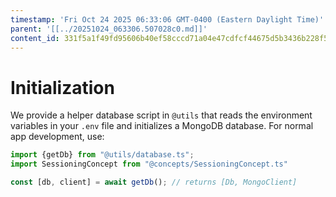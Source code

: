 ```yaml
---
timestamp: 'Fri Oct 24 2025 06:33:06 GMT-0400 (Eastern Daylight Time)'
parent: '[[../20251024_063306.507028c0.md]]'
content_id: 331f5a1f49fd95606b40ef58cccd71a04e47cdfcf44675d5b3436b228f56e77a
---
```


# Initialization

We provide a helper database script in `@utils` that reads the environment variables in your `.env` file and initializes a MongoDB database. For normal app development, use:

```typescript
import {getDb} from "@utils/database.ts";
import SessioningConcept from "@concepts/SessioningConcept.ts"

const [db, client] = await getDb(); // returns [Db, MongoClient]
```
